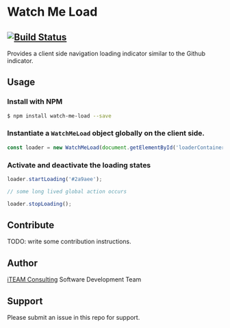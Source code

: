 # Watch Me Load
[![Build Status](https://travis-ci.org/iteam-consulting/watch-me-load.svg?branch=master)](https://travis-ci.org/iteam-consulting/watch-me-load)
---
Provides a client side navigation loading indicator similar to the Github indicator.

## Usage
### Install with NPM
```sh
$ npm install watch-me-load --save
```
### Instantiate a ```WatchMeLoad``` object globally on the client side.
```javascript
const loader = new WatchMeLoad(document.getElementById('loaderContainer'));
```
### Activate and deactivate the loading states
```javascript
loader.startLoading('#2a9aee');

// some long lived global action occurs

loader.stopLoading();
```

## Contribute
TODO: write some contribution instructions.

## Author
[iTEAM Consulting](https://github.com/iteam-consulting) Software Development Team

## Support
Please submit an issue in this repo for support.